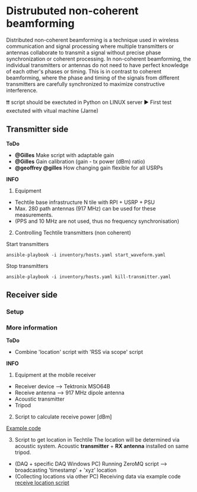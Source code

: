 # Distrubuted non-coherent beamforming

Distributed non-coherent beamforming is a technique used in wireless communication and signal processing where multiple transmitters or antennas collaborate to transmit a signal without precise phase synchronization or coherent processing. In non-coherent beamforming, the individual transmitters or antennas do not need to have perfect knowledge of each other's phases or timing. This is in contrast to coherent beamforming, where the phase and timing of the signals from different transmitters are carefully synchronized to maximize constructive interference.

❗❗ script should be exectuted in Python on LINUX server
▶️ First test exectuted with vitual machine (Jarne)

## Transmitter side 

**ToDo**
- **@Gilles** Make script with adaptable gain
- **@Gilles** Gain calibration (gain - tx power (dBm) ratio)
- **@geoffrey @gilles** How changing gain flexible for all USRPs

**INFO**

1) Equipment
- Techtile base infrastructure N tile with RPI + USRP + PSU
- Max. 280 path antennas (917 MHz) can be used for these measurements.
- (PPS and 10 MHz are not used, thus no frequency synchronisation)

2) Controlling Techtile transmitters (non coherent)

Start transmitters
```
ansible-playbook -i inventory/hosts.yaml start_waveform.yaml
```
Stop transmitters
```
ansible-playbook -i inventory/hosts.yaml kill-transmitter.yaml
```

## Receiver side

### Setup


### More information

**ToDo**
- Combine 'location' script with 'RSS via scope' script

**INFO**
1) Equipment at the mobile receiver
- Receiver device --> Tektronix MSO64B
- Receive antenna --> 917 MHz dipole antenna
- Acoustic transmitter
- Tripod

2) Script to calculate receive power [dBm]

[Example code](https://github.com/techtile-by-dramco/experiments/blob/main/examples/read_MSO6.py)

3) Script to get location in Techtile
The location will be determined via acoustic system. Acoustic **transmitter** + **RX antenna** installed on same tripod.
- (DAQ + specific DAQ Windows PC) Running ZeroMQ script --> broadcasting 'timestamp' + 'xyz' location
- (Collecting locations via other PC) Receiving data via example code [receive location script](https://github.com/techtile-by-dramco/experiments/blob/main/01_distributed_non_coherent_beamforming/rx-loc-zmq.py)
